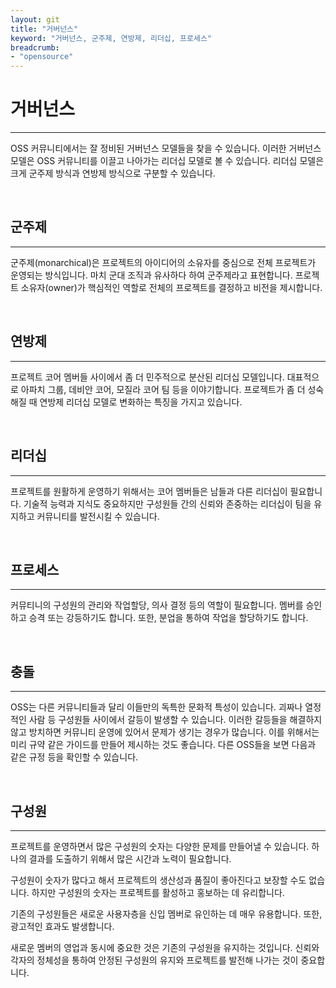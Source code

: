 ```yaml
---
layout: git
title: "거버넌스"
keyword: "거버넌스, 군주제, 연방제, 리더십, 프로세스"
breadcrumb:
- "opensource"
---
```


# 거버넌스
---
OSS 커뮤니티에서는 잘 정비된 거버넌스 모델들을 찾을 수 있습니다. 
이러한 거버넌스 모델은 OSS 커뮤니티를 이끌고 나아가는 리더십 모델로 볼 수 있습니다. 리더십 모델은 크게 군주제 방식과 연방제 방식으로 구분할 수 있습니다.

<br>

## 군주제
---
군주제(monarchical)은 프로젝트의 아이디어의 소유자를 중심으로 전체 프로젝트가 운영되는 방식입니다. 
마치 군대 조직과 유사하다 하여 군주제라고 표현합니다. 
프로젝트 소유자(owner)가 핵심적인 역할로 전체의 프로젝트를 결정하고 비전을 제시합니다.

<br>

## 연방제
---
프로젝트 코어 멤버들 사이에서 좀 더 민주적으로 분산된 리더십 모델입니다. 
대표적으로 아파치 그룹, 데비안 코어, 모질라 코어 팀 등을 이야기합니다. 
프로젝트가 좀 더 성숙해질 때 연방제 리더십 모델로 변화하는 특징을 가지고 있습니다.

<br>

## 리더십
---
프로젝트를 원활하게 운영하기 위해서는 코어 멤버들은 남들과 다른 리더십이 필요합니다. 
기술적 능력과 지식도 중요하지만 구성원들 간의 신뢰와 존중하는 리더십이 팀을 유지하고 커뮤니티를 발전시킬 수 있습니다.

<br>

## 프로세스
---
커뮤티니의 구성원의 관리와 작업할당, 의사 결정 등의 역할이 필요합니다. 멤버를 승인하고 승격 또는 강등하기도 합니다. 
또한, 분업을 통하여 작업을 할당하기도 합니다.

<br>

## 충돌
---
OSS는 다른 커뮤니티들과 달리 이들만의 독특한 문화적 특성이 있습니다. 
괴짜나 열정적인 사람 등 구성원들 사이에서 갈등이 발생할 수 있습니다. 
이러한 갈등들을 해결하지 않고 방치하면 커뮤니티 운영에 있어서 문제가 생기는 경우가 많습니다. 
이를 위해서는 미리 규약 같은 가이드를 만들어 제시하는 것도 좋습니다. 
다른 OSS들을 보면 다음과 같은 규정 등을 확인할 수 있습니다.

<br>

## 구성원
---
프로젝트를 운영하면서 많은 구성원의 숫자는 다양한 문제를 만들어낼 수 있습니다. 
하나의 결과를 도출하기 위해서 많은 시간과 노력이 필요합니다.  

구성원이 숫자가 많다고 해서 프로젝트의 생산성과 품질이 좋아진다고 보장할 수도 없습니다. 
하지만 구성원의 숫자는 프로젝트를 활성하고 홍보하는 데 유리합니다.  

기존의 구성원들은 새로운 사용자층을 신입 멤버로 유인하는 데 매우 유용합니다. 
또한, 광고적인 효과도 발생합니다.  

새로운 멤버의 영업과 동시에 중요한 것은 기존의 구성원을 유지하는 것입니다.
신뢰와 각자의 정체성을 통하여 안정된 구성원의 유지와 프로젝트를 발전해 나가는 것이 중요합니다.  

<br><br>